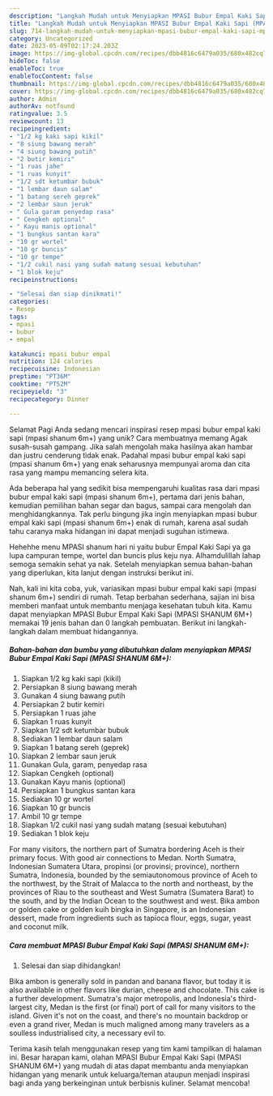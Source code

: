 ```yaml
---
description: "Langkah Mudah untuk Menyiapkan MPASI Bubur Empal Kaki Sapi (MPASI SHANUM 6M+) yang Enak, Sempurna"
title: "Langkah Mudah untuk Menyiapkan MPASI Bubur Empal Kaki Sapi (MPASI SHANUM 6M+) yang Enak, Sempurna"
slug: 714-langkah-mudah-untuk-menyiapkan-mpasi-bubur-empal-kaki-sapi-mpasi-shanum-6m-yang-enak-sempurna
category: Uncategorized
date: 2023-05-09T02:17:24.203Z
image: https://img-global.cpcdn.com/recipes/dbb4816c6479a035/680x482cq70/mpasi-bubur-empal-kaki-sapi-mpasi-shanum-6m-foto-resep-utama.jpg
hideToc: false
enableToc: true
enableTocContent: false
thumbnail: https://img-global.cpcdn.com/recipes/dbb4816c6479a035/680x482cq70/mpasi-bubur-empal-kaki-sapi-mpasi-shanum-6m-foto-resep-utama.jpg
cover: https://img-global.cpcdn.com/recipes/dbb4816c6479a035/680x482cq70/mpasi-bubur-empal-kaki-sapi-mpasi-shanum-6m-foto-resep-utama.jpg
author: Admin
authorAv: notfound
ratingvalue: 3.5
reviewcount: 13
recipeingredient:
- "1/2 kg kaki sapi kikil"
- "8 siung bawang merah"
- "4 siung bawang putih"
- "2 butir kemiri"
- "1 ruas jahe"
- "1 ruas kunyit"
- "1/2 sdt ketumbar bubuk"
- "1 lembar daun salam"
- "1 batang sereh geprek"
- "2 lembar saun jeruk"
- " Gula garam penyedap rasa"
- " Cengkeh optional"
- " Kayu manis optional"
- "1 bungkus santan kara"
- "10 gr wortel"
- "10 gr buncis"
- "10 gr tempe"
- "1/2 cukil nasi yang sudah matang sesuai kebutuhan"
- "1 blok keju"
recipeinstructions:

- "Selesai dan siap dinikmati!"
categories:
- Resep
tags:
- mpasi
- bubur
- empal

katakunci: mpasi bubur empal 
nutrition: 124 calories
recipecuisine: Indonesian
preptime: "PT36M"
cooktime: "PT52M"
recipeyield: "3"
recipecategory: Dinner

---
```



Selamat Pagi Anda sedang mencari inspirasi resep mpasi bubur empal kaki sapi (mpasi shanum 6m+) yang unik? Cara membuatnya memang Agak susah-susah gampang. Jika salah mengolah maka hasilnya akan hambar dan justru cenderung tidak enak. Padahal mpasi bubur empal kaki sapi (mpasi shanum 6m+) yang enak seharusnya mempunyai aroma dan cita rasa yang mampu memancing selera kita.


Ada beberapa hal yang sedikit bisa mempengaruhi kualitas rasa dari mpasi bubur empal kaki sapi (mpasi shanum 6m+), pertama dari jenis bahan, kemudian pemilihan bahan segar dan bagus, sampai cara mengolah dan menghidangkannya. Tak perlu bingung jika ingin menyiapkan mpasi bubur empal kaki sapi (mpasi shanum 6m+) enak di rumah, karena asal sudah tahu caranya maka hidangan ini dapat menjadi suguhan istimewa.

Hehehhe menu MPASI shanum hari ni yaitu bubur Empal Kaki Sapi ya ga lupa campuran tempe, wortel dan buncis plus keju nya. Alhamdulillah lahap semoga semakin sehat ya nak. Setelah menyiapkan semua bahan-bahan yang diperlukan, kita lanjut dengan instruksi berikut ini.


Nah, kali ini kita coba, yuk, variasikan mpasi bubur empal kaki sapi (mpasi shanum 6m+) sendiri di rumah. Tetap berbahan sederhana, sajian ini bisa memberi manfaat untuk membantu menjaga kesehatan tubuh kita. Kamu dapat menyiapkan MPASI Bubur Empal Kaki Sapi (MPASI SHANUM 6M+) memakai 19 jenis bahan dan 0 langkah pembuatan. Berikut ini langkah-langkah dalam membuat hidangannya.

<!--inarticleads1-->

##### Bahan-bahan dan bumbu yang dibutuhkan dalam menyiapkan MPASI Bubur Empal Kaki Sapi (MPASI SHANUM 6M+):

1. Siapkan 1/2 kg kaki sapi (kikil)
1. Persiapkan 8 siung bawang merah
1. Gunakan 4 siung bawang putih
1. Persiapkan 2 butir kemiri
1. Persiapkan 1 ruas jahe
1. Siapkan 1 ruas kunyit
1. Siapkan 1/2 sdt ketumbar bubuk
1. Sediakan 1 lembar daun salam
1. Siapkan 1 batang sereh (geprek)
1. Siapkan 2 lembar saun jeruk
1. Gunakan  Gula, garam, penyedap rasa
1. Siapkan  Cengkeh (optional)
1. Gunakan  Kayu manis (optional)
1. Persiapkan 1 bungkus santan kara
1. Sediakan 10 gr wortel
1. Siapkan 10 gr buncis
1. Ambil 10 gr tempe
1. Siapkan 1/2 cukil nasi yang sudah matang (sesuai kebutuhan)
1. Sediakan 1 blok keju


For many visitors, the northern part of Sumatra bordering Aceh is their primary focus. With good air connections to Medan. North Sumatra, Indonesian Sumatera Utara, propinsi (or provinsi; province), northern Sumatra, Indonesia, bounded by the semiautonomous province of Aceh to the northwest, by the Strait of Malacca to the north and northeast, by the provinces of Riau to the southeast and West Sumatra (Sumatera Barat) to the south, and by the Indian Ocean to the southwest and west. Bika ambon or golden cake or golden kuih bingka in Singapore, is an Indonesian dessert, made from ingredients such as tapioca flour, eggs, sugar, yeast and coconut milk. 

<!--inarticleads2-->

##### Cara membuat MPASI Bubur Empal Kaki Sapi (MPASI SHANUM 6M+):


1. Selesai dan siap dihidangkan!

Bika ambon is generally sold in pandan and banana flavor, but today it is also available in other flavors like durian, cheese and chocolate. This cake is a further development. Sumatra&#39;s major metropolis, and Indonesia&#39;s third-largest city, Medan is the first (or final) port of call for many visitors to the island. Given it&#39;s not on the coast, and there&#39;s no mountain backdrop or even a grand river, Medan is much maligned among many travelers as a soulless industrialised city, a necessary evil to. 

Terima kasih telah menggunakan resep yang tim kami tampilkan di halaman ini. Besar harapan kami, olahan MPASI Bubur Empal Kaki Sapi (MPASI SHANUM 6M+) yang mudah di atas dapat membantu anda menyiapkan hidangan yang menarik untuk keluarga/teman ataupun menjadi inspirasi bagi anda yang berkeinginan untuk berbisnis kuliner. Selamat mencoba!
